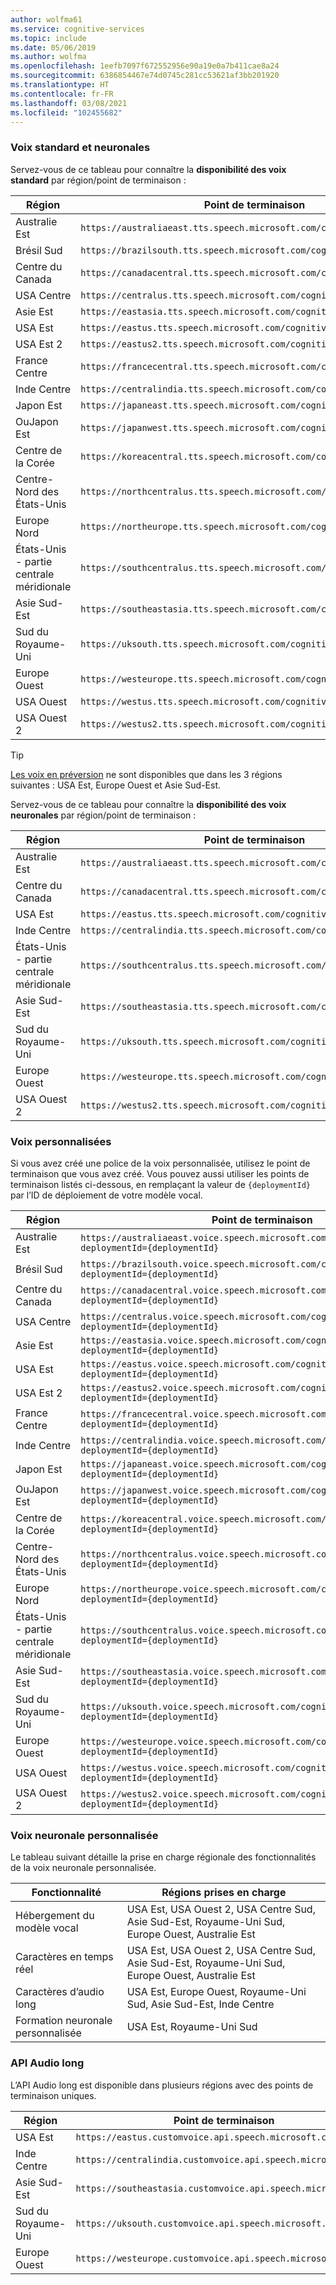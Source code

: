 ```yaml
---
author: wolfma61
ms.service: cognitive-services
ms.topic: include
ms.date: 05/06/2019
ms.author: wolfma
ms.openlocfilehash: 1eefb7097f672552956e90a19e0a7b411cae8a24
ms.sourcegitcommit: 6386854467e74d0745c281cc53621af3bb201920
ms.translationtype: HT
ms.contentlocale: fr-FR
ms.lasthandoff: 03/08/2021
ms.locfileid: "102455682"
---
```

### <a name="standard-and-neural-voices"></a>Voix standard et neuronales

Servez-vous de ce tableau pour connaître la **disponibilité des voix standard** par région/point de terminaison :

| Région | Point de terminaison |
|--------|----------|
| Australie Est | `https://australiaeast.tts.speech.microsoft.com/cognitiveservices/v1` |
| Brésil Sud | `https://brazilsouth.tts.speech.microsoft.com/cognitiveservices/v1` |
| Centre du Canada | `https://canadacentral.tts.speech.microsoft.com/cognitiveservices/v1` |
| USA Centre | `https://centralus.tts.speech.microsoft.com/cognitiveservices/v1` |
| Asie Est | `https://eastasia.tts.speech.microsoft.com/cognitiveservices/v1` |
| USA Est | `https://eastus.tts.speech.microsoft.com/cognitiveservices/v1` |
| USA Est 2 | `https://eastus2.tts.speech.microsoft.com/cognitiveservices/v1` |
| France Centre | `https://francecentral.tts.speech.microsoft.com/cognitiveservices/v1` |
| Inde Centre | `https://centralindia.tts.speech.microsoft.com/cognitiveservices/v1` |
| Japon Est | `https://japaneast.tts.speech.microsoft.com/cognitiveservices/v1` |
| OuJapon Est | `https://japanwest.tts.speech.microsoft.com/cognitiveservices/v1` |
| Centre de la Corée | `https://koreacentral.tts.speech.microsoft.com/cognitiveservices/v1` |
| Centre-Nord des États-Unis | `https://northcentralus.tts.speech.microsoft.com/cognitiveservices/v1` |
| Europe Nord | `https://northeurope.tts.speech.microsoft.com/cognitiveservices/v1` |
| États-Unis - partie centrale méridionale | `https://southcentralus.tts.speech.microsoft.com/cognitiveservices/v1` |
| Asie Sud-Est | `https://southeastasia.tts.speech.microsoft.com/cognitiveservices/v1` |
| Sud du Royaume-Uni | `https://uksouth.tts.speech.microsoft.com/cognitiveservices/v1` |
| Europe Ouest | `https://westeurope.tts.speech.microsoft.com/cognitiveservices/v1` |
| USA Ouest | `https://westus.tts.speech.microsoft.com/cognitiveservices/v1` |
| USA Ouest 2 | `https://westus2.tts.speech.microsoft.com/cognitiveservices/v1` |

> [!TIP]
> [Les voix en préversion](../articles/cognitive-services/Speech-Service/language-support.md#neural-voices-in-preview) ne sont disponibles que dans les 3 régions suivantes : USA Est, Europe Ouest et Asie Sud-Est.

Servez-vous de ce tableau pour connaître la **disponibilité des voix neuronales** par région/point de terminaison :

| Région | Point de terminaison |
|--------|----------|
| Australie Est | `https://australiaeast.tts.speech.microsoft.com/cognitiveservices/v1` | 
| Centre du Canada | `https://canadacentral.tts.speech.microsoft.com/cognitiveservices/v1` |
| USA Est | `https://eastus.tts.speech.microsoft.com/cognitiveservices/v1` |
| Inde Centre | `https://centralindia.tts.speech.microsoft.com/cognitiveservices/v1` |
| États-Unis - partie centrale méridionale | `https://southcentralus.tts.speech.microsoft.com/cognitiveservices/v1` |
| Asie Sud-Est | `https://southeastasia.tts.speech.microsoft.com/cognitiveservices/v1` |
| Sud du Royaume-Uni | `https://uksouth.tts.speech.microsoft.com/cognitiveservices/v1` |
| Europe Ouest | `https://westeurope.tts.speech.microsoft.com/cognitiveservices/v1` |
| USA Ouest 2 | `https://westus2.tts.speech.microsoft.com/cognitiveservices/v1` |

### <a name="custom-voices"></a>Voix personnalisées

Si vous avez créé une police de la voix personnalisée, utilisez le point de terminaison que vous avez créé. Vous pouvez aussi utiliser les points de terminaison listés ci-dessous, en remplaçant la valeur de `{deploymentId}` par l’ID de déploiement de votre modèle vocal.

| Région | Point de terminaison |
|--------|----------|
| Australie Est | `https://australiaeast.voice.speech.microsoft.com/cognitiveservices/v1?deploymentId={deploymentId}` |
| Brésil Sud | `https://brazilsouth.voice.speech.microsoft.com/cognitiveservices/v1?deploymentId={deploymentId}` |
| Centre du Canada | `https://canadacentral.voice.speech.microsoft.com/cognitiveservices/v1?deploymentId={deploymentId}` |
| USA Centre | `https://centralus.voice.speech.microsoft.com/cognitiveservices/v1?deploymentId={deploymentId}` |
| Asie Est | `https://eastasia.voice.speech.microsoft.com/cognitiveservices/v1?deploymentId={deploymentId}` |
| USA Est | `https://eastus.voice.speech.microsoft.com/cognitiveservices/v1?deploymentId={deploymentId}` |
| USA Est 2 | `https://eastus2.voice.speech.microsoft.com/cognitiveservices/v1?deploymentId={deploymentId}` |
| France Centre | `https://francecentral.voice.speech.microsoft.com/cognitiveservices/v1?deploymentId={deploymentId}` |
| Inde Centre | `https://centralindia.voice.speech.microsoft.com/cognitiveservices/v1?deploymentId={deploymentId}` |
| Japon Est | `https://japaneast.voice.speech.microsoft.com/cognitiveservices/v1?deploymentId={deploymentId}` |
| OuJapon Est | `https://japanwest.voice.speech.microsoft.com/cognitiveservices/v1?deploymentId={deploymentId}` |
| Centre de la Corée | `https://koreacentral.voice.speech.microsoft.com/cognitiveservices/v1?deploymentId={deploymentId}` |
| Centre-Nord des États-Unis | `https://northcentralus.voice.speech.microsoft.com/cognitiveservices/v1?deploymentId={deploymentId}` |
| Europe Nord | `https://northeurope.voice.speech.microsoft.com/cognitiveservices/v1?deploymentId={deploymentId}` |
| États-Unis - partie centrale méridionale | `https://southcentralus.voice.speech.microsoft.com/cognitiveservices/v1?deploymentId={deploymentId}` |
| Asie Sud-Est | `https://southeastasia.voice.speech.microsoft.com/cognitiveservices/v1?deploymentId={deploymentId}` |
| Sud du Royaume-Uni | `https://uksouth.voice.speech.microsoft.com/cognitiveservices/v1?deploymentId={deploymentId}` |
| Europe Ouest | `https://westeurope.voice.speech.microsoft.com/cognitiveservices/v1?deploymentId={deploymentId}` |
| USA Ouest | `https://westus.voice.speech.microsoft.com/cognitiveservices/v1?deploymentId={deploymentId}` |
| USA Ouest 2 | `https://westus2.voice.speech.microsoft.com/cognitiveservices/v1?deploymentId={deploymentId}` |

### <a name="custom-neural-voice"></a>Voix neuronale personnalisée

Le tableau suivant détaille la prise en charge régionale des fonctionnalités de la voix neuronale personnalisée.

| Fonctionnalité | Régions prises en charge |
|---|---|
| Hébergement du modèle vocal | USA Est, USA Ouest 2, USA Centre Sud, Asie Sud-Est, Royaume-Uni Sud, Europe Ouest, Australie Est |
| Caractères en temps réel | USA Est, USA Ouest 2, USA Centre Sud, Asie Sud-Est, Royaume-Uni Sud, Europe Ouest, Australie Est |
| Caractères d’audio long | USA Est, Europe Ouest, Royaume-Uni Sud, Asie Sud-Est, Inde Centre |
| Formation neuronale personnalisée | USA Est, Royaume-Uni Sud |

### <a name="long-audio-api"></a>API Audio long

L’API Audio long est disponible dans plusieurs régions avec des points de terminaison uniques.

| Région | Point de terminaison |
|--------|----------|
| USA Est | `https://eastus.customvoice.api.speech.microsoft.com` |
| Inde Centre | `https://centralindia.customvoice.api.speech.microsoft.com` |
| Asie Sud-Est | `https://southeastasia.customvoice.api.speech.microsoft.com` |
| Sud du Royaume-Uni | `https://uksouth.customvoice.api.speech.microsoft.com` |
| Europe Ouest | `https://westeurope.customvoice.api.speech.microsoft.com` |
